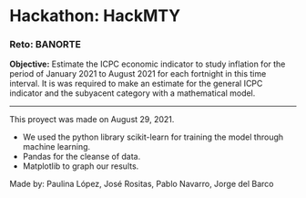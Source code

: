 # Hackathon: HackMTY
### Reto: BANORTE
**Objective:** Estimate the ICPC economic indicator to study inflation for the period of January 2021 to August 2021 for each fortnight in this time interval. It is was required to make an estimate for the general ICPC indicator and the subyacent category with a mathematical model.

---

This proyect was made on August 29, 2021. 
* We used the python library scikit-learn for training the model through machine learning.
* Pandas for the cleanse of data.
* Matplotlib to graph our results.

Made by: Paulina López, José Rositas, Pablo Navarro, Jorge del Barco